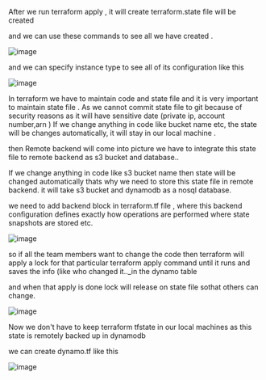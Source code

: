 After we run terraform apply , it will create terraform.state file will be created

and we can use these commands to see all we have created .

![image](https://user-images.githubusercontent.com/92623347/236693099-a8157ff6-f0df-43cd-9543-0ec3d7173a37.png)

and we can specify instance type to see all of its configuration like this

![image](https://user-images.githubusercontent.com/92623347/236693167-9334aeb6-97f6-4fa2-957b-e30e04ac831a.png)

In terraform we have to maintain code and state file and it is very important to maintain state file .
As we cannot commit state file to git because of security reasons as it will have sensitive date (private ip, account number,arn )
If we change anything in code like bucket name etc, the state will be changes automatically, it will stay in our local machine .

then Remote backend will come into picture 
we have to integrate this state file to remote backend as s3 bucket and database..

If we change anything in code like s3 bucket name then state will be changed automatically
thats why we need to store this state file in remote backend.
it will take s3 bucket and dynamodb as a nosql database.

we need to add backend block in terraform.tf file , where this backend configuration defines  exactly how operations are performed where state snapshots are stored etc.

![image](https://user-images.githubusercontent.com/92623347/236702756-200cf20c-b7a7-474a-b71f-c02d7a3aaa8c.png)

so if all the team members want to change the code then terraform will apply a lock for that particular terraform apply  command until it runs and saves the info (like who changed it.._in the dynamo table

and when that apply is done lock will release on state file sothat others can change.

![image](https://user-images.githubusercontent.com/92623347/236704117-afa62171-fcba-4eac-a3c6-4484c58dfdf0.png)

Now we don't have to keep terraform tfstate in our local machines as this state is remotely backed up in dynamodb

we can create dynamo.tf like this 

![image](https://user-images.githubusercontent.com/92623347/236704185-c37f1f52-23e3-416a-af4a-018e56d22347.png)



